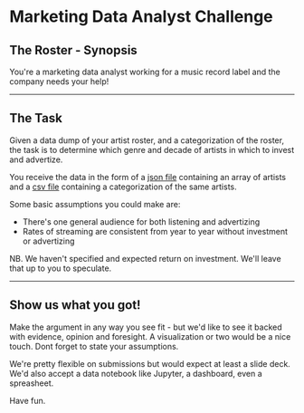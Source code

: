# Marketing Data Analyst Challenge

## The Roster - Synopsis

You're a marketing data analyst working for a music record label and the company needs your help!

---

## The Task

Given a data dump of your artist roster, and a categorization of the roster, the task is to determine which genre and decade of artists in which to invest and advertize. 

You receive the data in the form of a [json file](./roster.json) containing an array of artists and a [csv file](./artist-genre-decade.csv) containing a categorization of the same artists. 

Some basic assumptions you could make are: 
- There's one general audience for both listening and advertizing
- Rates of streaming are consistent from year to year without investment or advertizing 

NB. We haven't specified and expected return on investment.  We'll leave that up to you to speculate. 


---

## **Show us what you got!**

Make the argument in any way you see fit - but we'd like to see it backed with evidence, opinion and foresight. A visualization or two would be a nice touch. Dont forget to state your assumptions. 

We're pretty flexible on submissions but would expect at least a slide deck.  We'd also accept a data notebook like Jupyter, a dashboard, even a spreasheet. 

Have fun. 

